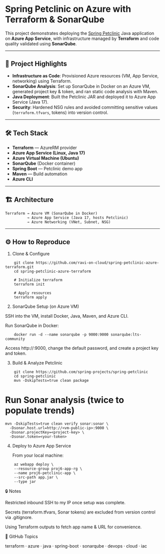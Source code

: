# Spring Petclinic on Azure with Terraform & SonarQube

This project demonstrates deploying the [Spring Petclinic](https://github.com/spring-projects/spring-petclinic) Java application on **Azure App Service**, with infrastructure managed by **Terraform** and code quality validated using **SonarQube**.

---

## 🚀 Project Highlights
- **Infrastructure as Code**: Provisioned Azure resources (VM, App Service, networking) using Terraform.
- **SonarQube Analysis**: Set up SonarQube in Docker on an Azure VM, generated project key & token, and ran static code analysis with Maven.
- **Java Deployment**: Built the Petclinic JAR and deployed it to Azure App Service (Java 17).
- **Security**: Hardened NSG rules and avoided committing sensitive values (`terraform.tfvars`, tokens) into version control.

---

## 🛠️ Tech Stack
- **Terraform** — AzureRM provider
- **Azure App Service (Linux, Java 17)**
- **Azure Virtual Machine (Ubuntu)**
- **SonarQube** (Docker container)
- **Spring Boot** — Petclinic demo app
- **Maven** — Build automation
- **Azure CLI**

---

## 🏗️ Architecture
```plaintext
Terraform → Azure VM (SonarQube in Docker)
          → Azure App Service (Java 17, hosts Petclinic)
          → Azure Networking (VNet, Subnet, NSG)

```
----

## ⚙️ How to Reproduce

1. Clone & Configure
```plaintext
    git clone https://github.com/ravi-on-cloud/spring-petclinic-azure-terraform.git
    cd spring-petclinic-azure-terraform

    # Initialize terraform
    terraform init

    # Apply resources
    terraform apply
```

2. SonarQube Setup (on Azure VM)

SSH into the VM, install Docker, Java, Maven, and Azure CLI.

Run SonarQube in Docker:
```
    docker run -d --name sonarqube -p 9000:9000 sonarqube:lts-community
```

Access http://<vm-public-ip>:9000, change the default password, and create a project key and token.

3. Build & Analyze Petclinic
```
    git clone https://github.com/spring-projects/spring-petclinic
    cd spring-petclinic
    mvn -DskipTests=true clean package
```

# Run Sonar analysis (twice to populate trends)
```
mvn -DskipTests=true clean verify sonar:sonar \
  -Dsonar.host.url=http://<vm-public-ip>:9000 \
  -Dsonar.projectKey=<project-key> \
  -Dsonar.token=<your-token>
```

4. Deploy to Azure App Service

    From your local machine:
```
    az webapp deploy \
    --resource-group proj6-app-rg \
    --name proj6-petclinic-app \
    --src-path app.jar \
    --type jar
```

🔒 Notes

Restricted inbound SSH to my IP once setup was complete.

Secrets (terraform.tfvars, Sonar tokens) are excluded from version control via .gitignore.

Using Terraform outputs to fetch app name & URL for convenience.

📌 GitHub Topics

terraform · azure · java · spring-boot · sonarqube · devops · cloud · iac

